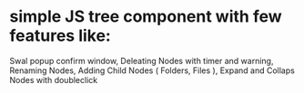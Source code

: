 # simple JS tree component with few features like:
Swal popup confirm window,
Deleating Nodes with timer and warning,
Renaming Nodes,
Adding Child Nodes ( Folders, Files ),
Expand and Collaps Nodes with doubleclick
